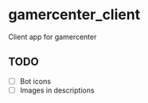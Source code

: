 # gamercenter_client
Client app for gamercenter

## TODO
- [ ] Bot icons
- [ ] Images in descriptions